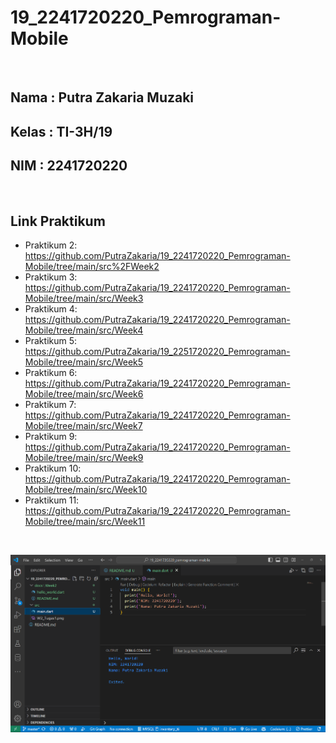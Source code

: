 # **19_2241720220_Pemrograman-Mobile**

<br>

## Nama : Putra Zakaria Muzaki
## Kelas : TI-3H/19
## NIM : 2241720220 

<br>

## Link Praktikum

- Praktikum 2: https://github.com/PutraZakaria/19_2241720220_Pemrograman-Mobile/tree/main/src%2FWeek2
- Praktikum 3: https://github.com/PutraZakaria/19_2241720220_Pemrograman-Mobile/tree/main/src/Week3
- Praktikum 4: https://github.com/PutraZakaria/19_2241720220_Pemrograman-Mobile/tree/main/src/Week4
- Praktikum 5: https://github.com/PutraZakaria/19_2251720220_Pemrograman-Mobile/tree/main/src/Week5
- Praktikum 6: https://github.com/PutraZakaria/19_2241720220_Pemrograman-Mobile/tree/main/src/Week6
- Praktikum 7: https://github.com/PutraZakaria/19_2241720220_Pemrograman-Mobile/tree/main/src/Week7
- Praktikum 9: https://github.com/PutraZakaria/19_2241720220_Pemrograman-Mobile/tree/main/src/Week9
- Praktikum 10: https://github.com/PutraZakaria/19_2241720220_Pemrograman-Mobile/tree/main/src/Week10
- Praktikum 11: https://github.com/PutraZakaria/19_2241720220_Pemrograman-Mobile/tree/main/src/Week11

<br>

![alt](docs/main-page.png)
